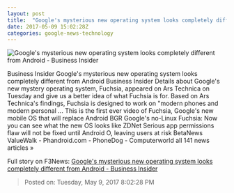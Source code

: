 ```yaml
---
layout: post
title:  "Google's mysterious new operating system looks completely different from Android - Business Insider"
date: 2017-05-09 15:02:28Z
categories: google-news-technology
---
```


![Google's mysterious new operating system looks completely different from Android - Business Insider](http://static6.businessinsider.com/image/5911d2aad9f4069d2e8b4620-1190-625/googles-mysterious-new-operating-system-looks-completely-different-from-android.jpg)

Business Insider Google's mysterious new operating system looks completely different from Android Business Insider Details about Google's new mystery operating system, Fuchsia, appeared on Ars Technica on Tuesday and give us a better idea of what Fuchsia is for. Based on Ars Technica's findings, Fuchsia is designed to work on "modern phones and modern personal ... This is the first ever video of Fuchsia, Google's new mobile OS that will replace Android BGR Google's no-Linux Fuchsia: Now you can see what the new OS looks like ZDNet Serious app permissions flaw will not be fixed until Android O, leaving users at risk BetaNews ValueWalk - Phandroid.com - PhoneDog - Computerworld all 141 news articles »


Full story on F3News: [Google's mysterious new operating system looks completely different from Android - Business Insider](http://www.f3nws.com/n/bWWWkD)

> Posted on: Tuesday, May 9, 2017 8:02:28 PM
